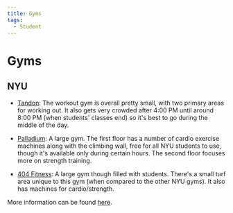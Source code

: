 ```yaml
---
title: Gyms
tags:
  - Student
---
```


# Gyms

## NYU

- [Tandon](https://www.openstreetmap.org/way/250369759#map=19/40.69454/-73.98679): The workout gym is overall pretty small, with two primary areas for working out. It also gets very crowded after 4:00 PM until around 8:00 PM (when students' classes end) so it's best to go during the middle of the day.

- [Palladium](https://www.openstreetmap.org/node/2547205434): A large gym. The first floor has a number of cardio exercise machines along with the climbing wall, free for all NYU students to use, though it's available only during certain hours. The second floor focuses more on strength training. 

- [404 Fitness](https://www.openstreetmap.org/node/2546985543): A large gym though filled with students. There's a small turf area unique to this gym (when compared to the other NYU gyms). It also has machines for cardio/strength.

More information can be found [here](https://www.nyu.edu/students/getting-involved/clubs-and-organizations/athletics.html).

